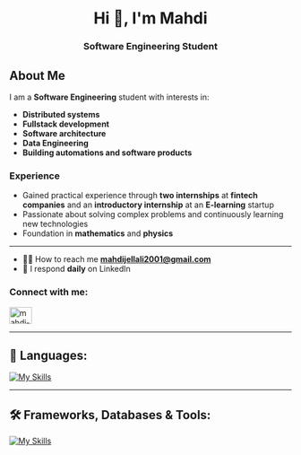 <h1 align="center">Hi 👋, I'm Mahdi</h1>
<h3 align="center">Software Engineering Student</h3>
<!--<img align="right" alt="Coding" width="400" src="https://miro.medium.com/v2/resize:fit:1360/1*zVnWJtyGOX_kUIDm6ccCfQ.gif">-->

## About Me

I am a **Software Engineering** student with interests in:

- **Distributed systems**
- **Fullstack development**
- **Software architecture**
- **Data Engineering**
- **Building automations and software products**

### Experience

- Gained practical experience through **two internships** at **fintech companies** and an **introductory internship** at an **E-learning** startup
- Passionate about solving complex problems and continuously learning new technologies
- Foundation in **mathematics** and **physics**



---


- 👨‍💻 How to reach me **mahdijellali2001@gmail.com**  
- 💬 I respond **daily** on LinkedIn  

<h3 align="left">Connect with me:</h3>
<p align="left">
  <a href="https://www.linkedin.com/in/mahdi-jellali-849858285/" target="_blank">
    <img align="center" src="https://raw.githubusercontent.com/rahuldkjain/github-profile-readme-generator/master/src/images/icons/Social/linked-in-alt.svg" alt="mahdi-jellali-linkedin" height="30" width="40" />
  </a>
</p>

---

## 🎥 Languages:
[![My Skills](https://skillicons.dev/icons?i=java,python,cpp,html,css,ts)](https://skillicons.dev)

---

## 🛠️ Frameworks, Databases & Tools:
[![My Skills](https://skillicons.dev/icons?i=spring,angular,hibernate,postgres,docker,kafka,git,github,aws,cassandra,mysql,postman,idea,vscode,nextjs)](https://skillicons.dev)

